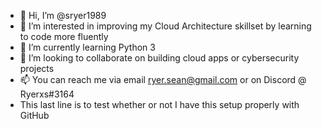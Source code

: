 - 👋 Hi, I’m @sryer1989
- 👀 I’m interested in improving my Cloud Architecture skillset by learning to code more fluently 
- 🌱 I’m currently learning Python 3
- 💞️ I’m looking to collaborate on building cloud apps or cybersecurity projects 
- 📫 You can reach me via email ryer.sean@gmail.com or on Discord @ Ryerxs#3164
- This last line is to test whether or not I have this setup properly with GitHub
<!---
sryer1989/sryer1989 is a ✨ special ✨ repository because its `README.md` (this file) appears on your GitHub profile.
You can click the Preview link to take a look at your changes.
--->
